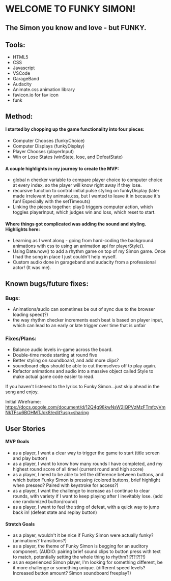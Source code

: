 # WELCOME TO FUNKY SIMON!
## The Simon you know and love - but FUNKY.

## Tools:
- HTML5
- CSS
- Javascript 
- VSCode
- GarageBand
- Audacity
- Animate.css animation library
- favicon.io for fav icon
- funk

## Method:
#### I started by chopping up the game functionality into four pieces:
- Computer Chooses (funkyChoice)
- Computer Displays (funkyDisplay)
- Player Chooses (playerInput)
- Win or Lose States (winState, lose, and DefeatState)

#### A couple highlights in my journey to create the MVP:
- global n checker variable to compare player choice to computer choice at every index, so the player will know right away if they lose.
- recursive function to control initial pulse styling on funkyDisplay (later made irrelevant by animate.css, but I wanted to leave it in because it's fun! Especially with the setTimeouts)
- Linking the pieces together: play() triggers computer action, which toggles playerInput, which judges win and loss, which reset to start.

#### Where things got complicated was adding the sound and styling. Highlights here:

- Learning as I went along - going from hard-coding the background animations with css to using an animation api for playerStyle().
- Using Date.now() to add a rhythm game on top of my Simon game. Once I had the song in place I just couldn't help myself. 
- Custom audio done in garageband and audacity from a professional actor! (It was me).

## Known bugs/future fixes:
### Bugs:
- Animations/audio can sometimes be out of sync due to the browser loading speed(?)
- the way rhythm checker increments each beat is based on player input, which can lead to an early or late trigger over time that is unfair
### Fixes/Plans:
- Balance audio levels in-game across the board. 
- Double-time mode starting at round five
- Better styling on soundboard, and add more clips?
- soundboard clips should be able to cut themselves off to play again.
- Refactor animations and audio into a massive object called Style to make actual game code easier to read. 

If you haven't listened to the lyrics to Funky Simon...just skip ahead in the song and enjoy.

Initial Wireframe:
https://docs.google.com/document/d/12Q4g98kwNsW2IQPVzMzFTmfcyVmNkTFsu6BOHMTJok8/edit?usp=sharing

## User Stories

#### MVP Goals
- as a player, I want a clear way to trigger the game to start
(title screen and play button)
- as a player, I want to know how many rounds I have completed, and my highest round score of all time!
(current round and high score)
- as a player, I need to be able to tell the difference between buttons, and which button Funky Simon is pressing
(colored buttons, brief highlight when pressed? Paired with keystroke for access?)
- as a player, I want the challenge to increase as I continue to clear rounds, with variety if I want to keep playing after I inevitably lose.
(add one randomized button/round)
- as a player, I want to feel the sting of defeat, with a quick way to jump back in!
(defeat state and replay button)

#### Stretch Goals
- as a player, wouldn't it be nice if Funky Simon were actually funky?
(animations? transitions?)
- as a player, the theme of Funky Simon is begging for an auditory component.
(AUDIO: pairing brief sound clips to button press with text to match, potentially setting the whole thing to rhythm?!?!?!?!?!)
- as an experienced Simon player, I'm looking for something different, be it more challenge or something unique.
(different speed levels? Increased button amount? Simon soundboard freeplay?)
